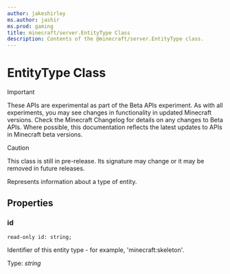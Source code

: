 ```yaml
---
author: jakeshirley
ms.author: jashir
ms.prod: gaming
title: minecraft/server.EntityType Class
description: Contents of the @minecraft/server.EntityType class.
---
```

# EntityType Class
>[!IMPORTANT]
>These APIs are experimental as part of the Beta APIs experiment. As with all experiments, you may see changes in functionality in updated Minecraft versions. Check the Minecraft Changelog for details on any changes to Beta APIs. Where possible, this documentation reflects the latest updates to APIs in Minecraft beta versions.

> [!CAUTION]
> This class is still in pre-release.  Its signature may change or it may be removed in future releases.

Represents information about a type of entity.

## Properties

### **id**
`read-only id: string;`

Identifier of this entity type - for example, 'minecraft:skeleton'.

Type: *string*



